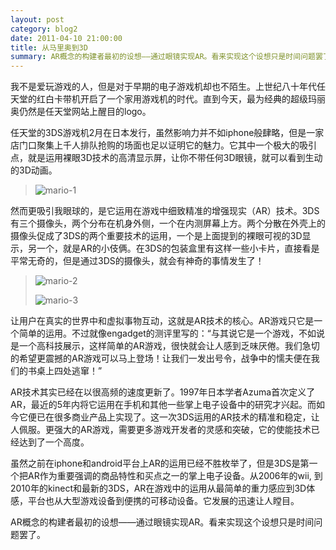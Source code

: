 ```yaml
---
layout: post
category: blog2
date: 2011-04-10 21:00:00
title: 从马里奥到3D
summary: AR概念的构建者最初的设想——通过眼镜实现AR。看来实现这个设想只是时间问题罢了。
---
```


我不是爱玩游戏的人，但是对于早期的电子游戏机却也不陌生。上世纪八十年代任天堂的红白卡带机开启了一个家用游戏机的时代。直到今天，最为经典的超级玛丽奥仍然是任天堂网站上醒目的logo。

任天堂的3DS游戏机2月在日本发行，虽然影响力并不如iphone般肆略，但是一家店门口聚集上千人排队抢购的场面也足以证明它的魅力。它其中一个极大的吸引点，就是运用裸眼3D技术的高清显示屏，让你不带任何3D眼镜，就可以看到生动的3D动画。

>![mario-1](https://s3.ap-southeast-1.amazonaws.com/littlecheesecake.me/blog-post/blog2/archive/16905738208_5616d3782a_z.jpg)

然而更吸引我眼球的，是它运用在游戏中细致精准的增强现实（AR）技术。3DS有三个摄像头，两个分布在机身外侧，一个在内测屏幕上方。两个分散在外壳上的摄像头促成了3DS的两个重要技术的运用，一个是上面提到的裸眼可视的3D显示，另一个，就是AR的小伎俩。在3DS的包装盒里有这样一些小卡片，直接看是平常无奇的，但是通过3DS的摄像头，就会有神奇的事情发生了！

>![mario-2](https://s3.ap-southeast-1.amazonaws.com/littlecheesecake.me/blog-post/blog2/archive/16907307719_5b12397ee1_z.jpg)
>
>![mario-3](https://s3.ap-southeast-1.amazonaws.com/littlecheesecake.me/blog-post/blog2/archive/17093443235_3c23d56bac_z.jpg)

让用户在真实的世界中和虚拟事物互动，这就是AR技术的核心。AR游戏只它是一个简单的运用。不过就像engadget的测评里写的：“与其说它是一个游戏，不如说是一个高科技展示，这样简单的AR游戏，很快就会让人感到乏味厌倦。我们急切的希望更震撼的AR游戏可以马上登场！让我们一发出号令，战争中的懦夫便在我们的书桌上四处逃窜！”

AR技术其实已经在以很高频的速度更新了。1997年日本学者Azuma首次定义了AR，最近的5年内将它运用在手机和其他一些掌上电子设备中的研究才兴起。而如今它便已在很多商业产品上实现了。这一次3DS运用的AR技术的精准和稳定，让人佩服。更强大的AR游戏，需要更多游戏开发者的灵感和突破，它的使能技术已经达到了一个高度。

虽然之前在iphone和android平台上AR的运用已经不胜枚举了，但是3DS是第一个把AR作为重要强调的商品特性和买点之一的掌上电子设备。从2006年的wii, 到2010年的kinect和最新的3DS，AR在游戏中的运用从最简单的重力感应到3D体感，平台也从大型游戏设备到便携的可移动设备。它发展的迅速让人瞠目。

AR概念的构建者最初的设想——通过眼镜实现AR。看来实现这个设想只是时间问题罢了。